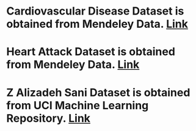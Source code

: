 # Cardiovascular Disease Dataset is obtained from Mendeley Data.  [Link](https://data.mendeley.com/datasets/dzz48mvjht/1)

# Heart Attack Dataset is obtained from Mendeley Data. [Link](https://data.mendeley.com/datasets/wmhctcrt5v/1)

# Z Alizadeh Sani Dataset is obtained from UCI Machine Learning Repository. [Link](https://archive.ics.uci.edu/ml/datasets/Z-Alizadeh+Sani)
